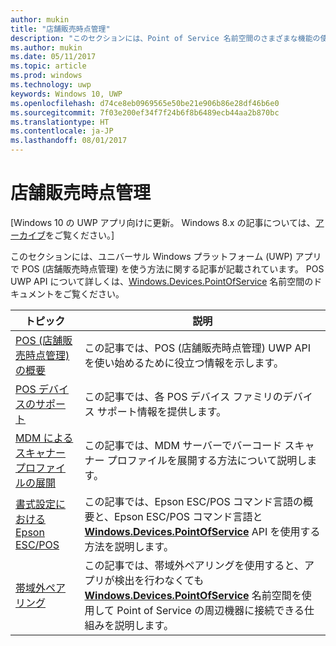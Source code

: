 ```yaml
---
author: mukin
title: "店舗販売時点管理"
description: "このセクションには、Point of Service 名前空間のさまざまな機能の使用方法に関する記事が含まれます。"
ms.author: mukin
ms.date: 05/11/2017
ms.topic: article
ms.prod: windows
ms.technology: uwp
keywords: Windows 10, UWP
ms.openlocfilehash: d74ce8eb0969565e50be21e906b86e28df46b6e0
ms.sourcegitcommit: 7f03e200ef34f7f24b6f8b6489ecb44aa2b870bc
ms.translationtype: HT
ms.contentlocale: ja-JP
ms.lasthandoff: 08/01/2017
---
```

# <a name="point-of-service"></a>店舗販売時点管理

\[Windows 10 の UWP アプリ向けに更新。 Windows 8.x の記事については、[アーカイブ](http://go.microsoft.com/fwlink/p/?linkid=619132)をご覧ください。\]

このセクションには、ユニバーサル Windows プラットフォーム (UWP) アプリで POS (店舗販売時点管理) を使う方法に関する記事が記載されています。 POS UWP API について詳しくは、[Windows.Devices.PointOfService](https://docs.microsoft.com/en-us/uwp/api/windows.devices.pointofservice) 名前空間のドキュメントをご覧ください。

|トピック|説明|
|--------|------------------|
| [POS (店舗販売時点管理) の概要](pos-get-started.md) | この記事では、POS (店舗販売時点管理) UWP API を使い始めるために役立つ情報を示します。 |
| [POS デバイスのサポート](pos-device-support.md) | この記事では、各 POS デバイス ファミリのデバイス サポート情報を提供します。 |
| [MDM によるスキャナー プロファイルの展開](deploy-scanner-profiles-with-mdm.md) | この記事では、MDM サーバーでバーコード スキャナー プロファイルを展開する方法について説明します。 |
| [書式設定における Epson ESC/POS](epson-esc-pos-with-formatting.md)   | この記事では、Epson ESC/POS コマンド言語の概要と、Epson ESC/POS コマンド言語と [**Windows.Devices.PointOfService**](https://msdn.microsoft.com/library/windows/apps/windows.devices.pointofservice.aspx) API を使用する方法を説明します。 |
| [帯域外ペアリング](out-of-band-pairing.md) | この記事では、帯域外ペアリングを使用すると、アプリが検出を行わなくても [**Windows.Devices.PointOfService**](https://msdn.microsoft.com/library/windows/apps/windows.devices.pointofservice.aspx) 名前空間を使用して Point of Service の周辺機器に接続できる仕組みを説明します。 |
